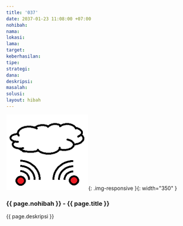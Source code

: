 ```yaml
---
title: '037'
date: 2037-01-23 11:08:00 +07:00
nohibah:
nama:
lokasi:
lama:
target:
keberhasilan:
tipe:
strategi:
dana:
deskripsi:
masalah:
solusi:
layout: hibah
---
```


![037](/static/img/hibahcms/037.png){: .img-responsive }{: width="350" }

### {{ page.nohibah }} - {{ page.title }}

{{ page.deskripsi }}
